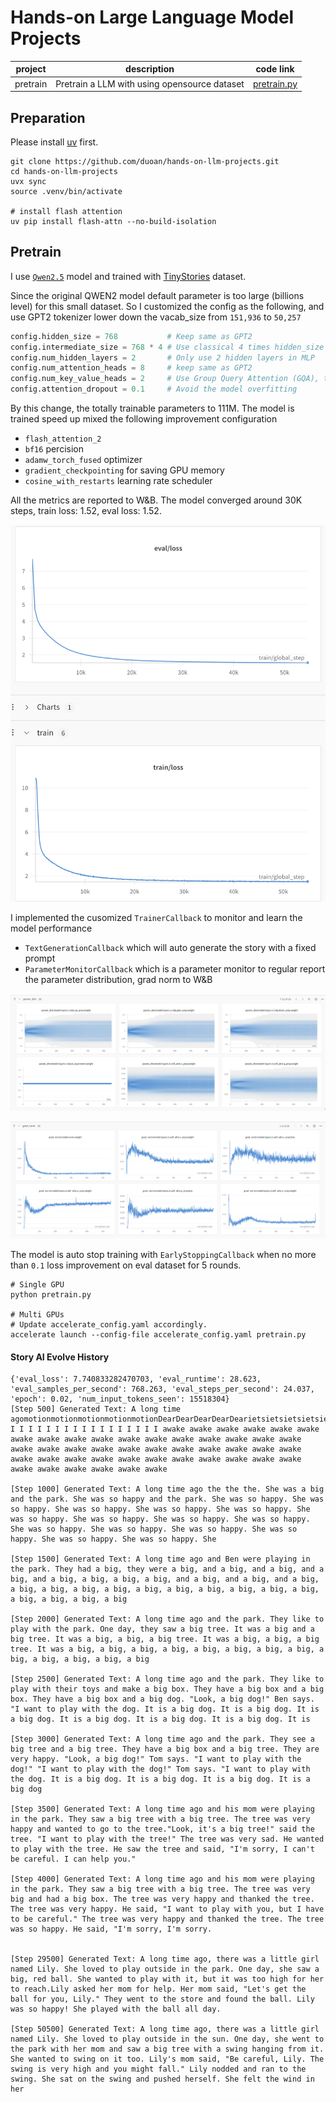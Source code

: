 # Hands-on Large Language Model Projects

| project  | description                                  | code link                    |
| -------- | -------------------------------------------- | ---------------------------- |
| pretrain | Pretrain a LLM with using opensource dataset | [pretrain.py](./pretrain.py) |



## Preparation
Please install [uv](https://github.com/astral-sh/uv) first.
```
git clone https://github.com/duoan/hands-on-llm-projects.git
cd hands-on-llm-projects
uvx sync
source .venv/bin/activate

# install flash attention
uv pip install flash-attn --no-build-isolation

```

## Pretrain

I use [`Qwen2.5`](https://huggingface.co/docs/transformers/en/model_doc/qwen2) model and trained with [TinyStories](https://huggingface.co/datasets/roneneldan/TinyStories) dataset. 

Since the original QWEN2 model default parameter is too large (billions level) for this small dataset. So I customized the config as the following, and use GPT2 tokenizer lower down the vacab_size from `151,936` to `50,257`
```python
config.hidden_size = 768           # Keep same as GPT2
config.intermediate_size = 768 * 4 # Use classical 4 times hidden_size
config.num_hidden_layers = 2       # Only use 2 hidden layers in MLP
config.num_attention_heads = 8     # keep same as GPT2
config.num_key_value_heads = 2     # Use Group Query Attention (GQA), to reduce the calculation complixity
config.attention_dropout = 0.1     # Avoid the model overfitting
```

By this change, the totally trainable parameters to 111M. The model is trained speed up mixed the following improvement configuration
- `flash_attention_2` 
- `bf16` percision
- `adamw_torch_fused` optimizer
- `gradient_checkpointing` for saving GPU memory
- `cosine_with_restarts` learning rate scheduler


All the metrics are reported to W&B. The model converged around 30K steps, train loss: 1.52, eval loss: 1.52.

![](./images/loss.png)

I implemented the cusomized `TrainerCallback` to monitor and learn the model performance
- `TextGenerationCallback` which will auto generate the story with a fixed prompt
- `ParameterMonitorCallback` which is a parameter monitor to regular report the parameter distribution, grad norm to W&B

![](./images/param_dist.png)

![](./images/param_grad_norm.png)


The model is auto stop training with `EarlyStoppingCallback` when no more than `0.1` loss improvement on eval dataset for 5 rounds. 


```
# Single GPU
python pretrain.py

# Multi GPUs
# Update accelerate_config.yaml accordingly.
accelerate launch --config-file accelerate_config.yaml pretrain.py
```

#### Story AI Evolve History
```
{'eval_loss': 7.740833282470703, 'eval_runtime': 28.623, 'eval_samples_per_second': 768.263, 'eval_steps_per_second': 24.037, 'epoch': 0.02, 'num_input_tokens_seen': 15518304} 
[Step 500] Generated Text: A long time agomotionmotionmotionmotionmotionDearDearDearDearDearietsietsietsietsietsietsElseElseElseElseElseElseElseElseElseElseElseElseElseElseElseElseElseElse I I I I I I I I I I I I I I I I I awake awake awake awake awake awake awake awake awake awake awake awake awake awake awake awake awake awake awake awake awake awake awake awake awake awake awake awake awake awake awake awake awake awake awake awake awake awake awake awake awake awake awake awake awake

[Step 1000] Generated Text: A long time ago the the the. She was a big and the park. She was so happy and the park. She was so happy. She was so happy. She was so happy. She was so happy. She was so happy. She was so happy. She was so happy. She was so happy. She was so happy. She was so happy. She was so happy. She was so happy. She was so happy. She was so happy. She was so happy. She

[Step 1500] Generated Text: A long time ago and Ben were playing in the park. They had a big, they were a big, and a big, and a big, and a big, and a big, a big, a big, a big, and a big, and a big, and a big, a big, a big, a big, a big, a big, a big, a big, a big, a big, a big, a big, a big, a big, a big

[Step 2000] Generated Text: A long time ago and the park. They like to play with the park. One day, they saw a big tree. It was a big and a big tree. It was a big, a big, a big tree. It was a big, a big, a big tree. It was a big, a big, a big, a big, a big, a big, a big, a big, a big, a big, a big, a big, a big

[Step 2500] Generated Text: A long time ago and the park. They like to play with their toys and make a big box. They have a big box and a big box. They have a big box and a big dog. "Look, a big dog!" Ben says. "I want to play with the dog. It is a big dog. It is a big dog. It is a big dog. It is a big dog. It is a big dog. It is a big dog. It is

[Step 3000] Generated Text: A long time ago and the park. They see a big tree and a big tree. They have a big box and a big tree. They are very happy. "Look, a big dog!" Tom says. "I want to play with the dog!" "I want to play with the dog!" Tom says. "I want to play with the dog. It is a big dog. It is a big dog. It is a big dog. It is a big dog

[Step 3500] Generated Text: A long time ago and his mom were playing in the park. They saw a big tree with a big tree. The tree was very happy and wanted to go to the tree."Look, it's a big tree!" said the tree. "I want to play with the tree!" The tree was very sad. He wanted to play with the tree. He saw the tree and said, "I'm sorry, I can't be careful. I can help you."

[Step 4000] Generated Text: A long time ago and his mom were playing in the park. They saw a big tree with a big tree. The tree was very big and had a big box. The tree was very happy and thanked the tree. The tree was very happy. He said, "I want to play with you, but I have to be careful." The tree was very happy and thanked the tree. The tree was so happy. He said, "I'm sorry, I'm sorry.


[Step 29500] Generated Text: A long time ago, there was a little girl named Lily. She loved to play outside in the park. One day, she saw a big, red ball. She wanted to play with it, but it was too high for her to reach.Lily asked her mom for help. Her mom said, "Let's get the ball for you, Lily." They went to the store and found the ball. Lily was so happy! She played with the ball all day.

[Step 50500] Generated Text: A long time ago, there was a little girl named Lily. She loved to play outside in the sun. One day, she went to the park with her mom and saw a big tree with a swing hanging from it. She wanted to swing on it too. Lily's mom said, "Be careful, Lily. The swing is very high and you might fall." Lily nodded and ran to the swing. She sat on the swing and pushed herself. She felt the wind in her

```